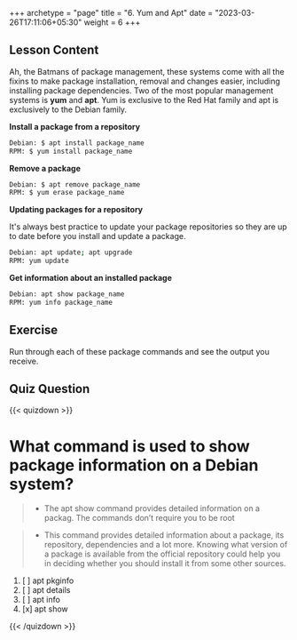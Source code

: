 +++
archetype = "page"
title = "6. Yum and Apt"
date = "2023-03-26T17:11:06+05:30"
weight = 6
+++

## Lesson Content

Ah, the Batmans of package management, these systems come with all the fixins to make package installation, removal and changes easier, including installing package dependencies. Two of the most popular management systems is **yum** and **apt**. Yum is exclusive to the Red Hat family and apt is exclusively to the Debian family.

**Install a package from a repository**

```bash
Debian: $ apt install package_name
RPM: $ yum install package_name
```

**Remove a package**

```bash
Debian: $ apt remove package_name
RPM: $ yum erase package_name
```

**Updating packages for a repository**

It's always best practice to update your package repositories so they are up to date before you install and update a package. 

```bash
Debian: apt update; apt upgrade
RPM: yum update
```

**Get information about an installed package**

```bash
Debian: apt show package_name
RPM: yum info package_name
```

## Exercise

Run through each of these package commands and see the output you receive.

## Quiz Question

{{< quizdown >}}

# What command is used to show package information on a Debian system?

> - The apt show command provides detailed information on a packag. The commands don’t require you to be root

> - This command provides detailed information about a package, its repository, dependencies and a lot more. Knowing what version of a package is available from the official repository could help you in deciding whether you should install it from some other sources.

1. [ ] apt pkginfo
2. [ ] apt details
3. [ ] apt info
4. [x] apt show

{{< /quizdown >}}
